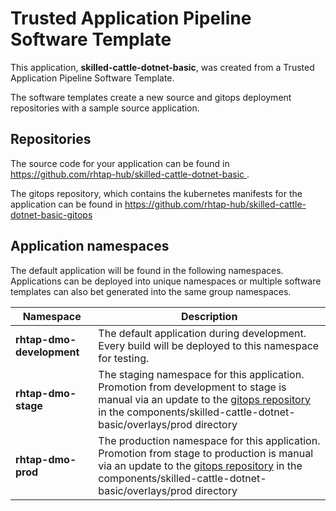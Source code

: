 # Trusted Application Pipeline Software Template

This application, **skilled-cattle-dotnet-basic**, was created from a Trusted Application Pipeline Software Template.

The software templates create a new source and gitops deployment repositories with a sample source application. 

## Repositories

The source code for your application can be found in [https://github.com/rhtap-hub/skilled-cattle-dotnet-basic ](https://github.com/rhtap-hub/skilled-cattle-dotnet-basic ).
 
The gitops repository, which contains the kubernetes manifests for the application can be found in 
[https://github.com/rhtap-hub/skilled-cattle-dotnet-basic-gitops ](https://github.com/rhtap-hub/skilled-cattle-dotnet-basic-gitops ) 

## Application namespaces 

The default application will be found in the following namespaces. Applications can be deployed into unique namespaces or multiple software templates can also bet generated into the same group namespaces.  

|  Namespace   |  Description   |  
| -------- | -------- |   
| **rhtap-dmo-development** | The default application during development. Every build will be deployed to this namespace for testing. | 
| **rhtap-dmo-stage** | The staging namespace for this application. Promotion from development to stage is manual via an update to the [gitops repository](https://github.com/rhtap-hub/skilled-cattle-dotnet-basic-gitops ) in the components/skilled-cattle-dotnet-basic/overlays/prod directory |  
| **rhtap-dmo-prod** | The production namespace for this application. Promotion from stage to production is manual via an update to the [gitops repository](https://github.com/rhtap-hub/skilled-cattle-dotnet-basic-gitops ) in the components/skilled-cattle-dotnet-basic/overlays/prod directory | 